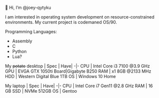 👋 Hi, I’m @joey-qytyku

I am interested in operating system development on resource-constrained environments. My current project is codemaned OS/90.

Programming Languages:
* Assembly
* C
* Python
* Lua?

My ~~potato~~ desktop
| Spec | Have|
-|-
CPU | Intel Core i3 7100 @3.9 GHz
GPU | EVGA GTX 1050ti
Board|Gigabyte B250
RAM | x1 8GB @2133 MHz
HDD | Western Digital Blue 1TB
OS  | Windows 10 Home

My laptop
| Spec | Have|
-|-
CPU | Intel Core i7 Gen11 @2.8 GHz
RAM | 16 GB
SSD | NVMe 512GB
OS  | Gentoo
